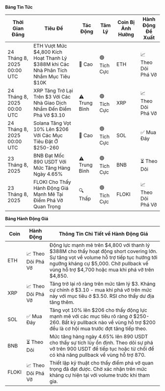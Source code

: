 **Bảng Tin Tức**

| Thời Gian Đăng | Tiêu Đề | Tác Động | Tâm Lý | Coin Bị Ảnh Hưởng | Hành Động Đề Xuất |
|-----------------|----------|---------|-----------|------------------|------------------|
| 24 Tháng 8, 2025 00:00 UTC | ETH Vượt Mức $4,800 Kích Hoạt Thanh Lý $388M khi Các Nhà Phân Tích Nhắm Mục Tiêu $10K | 🚨 Cao | 🟢 Tích Cực | ETH | 📈 Theo Dõi Phá Vỡ |
| 24 Tháng 8, 2025 00:00 UTC | XRP Tăng Trở Lại Trên $3 Với Các Nhà Giao Dịch Nhắm Đến Điểm Phá Vỡ $3.10 | ⚠️ Trung Bình | 🟢 Tích Cực | XRP | 📈 Theo Dõi Phá Vỡ |
| 24 Tháng 8, 2025 00:00 UTC | Solana Tăng Vọt 10% Lên $206 Với Các Mục Tiêu Đặt Ở $250-260 | 🚨 Cao | 🟢 Tích Cực | SOL | ✅ Mua Đáy |
| 23 Tháng 8, 2025 | BNB Đạt Mốc 890 USDT Với Mức Tăng Hàng Ngày 4.65% | ⚠️ Trung Bình | 🟢 Tích Cực | BNB | ⏳ Theo Dõi |
| 23 Tháng 8, 2025 | FLOKI Cho Thấy Hành Động Giá Mạnh Mẽ Tại Điểm Phá Vỡ Quan Trọng | 🔍 Thấp | 🟢 Tích Cực | FLOKI | 📈 Theo Dõi Phá Vỡ |

**Bảng Hành Động Giá**

| Coin | Hành Động | Thông Tin Chi Tiết về Hành Động Giá |
|------|--------|---------------------|
| ETH | 📈 Theo Dõi Phá Vỡ | Động lực mạnh mẽ trên $4,800 với thanh lý $388M cho thấy hoạt động short covering lớn. Sự tăng vọt về volume hỗ trợ tiếp tục hướng tới ngưỡng kháng cự $5,000. Chờ pullback về vùng hỗ trợ $4,700 hoặc mua khi phá vỡ trên $4,850. |
| XRP | 📈 Theo Dõi Phá Vỡ | Tăng trở lại rõ ràng trên mức tâm lý $3. Kháng cự chính ở $3.10 - mua khi phá vỡ trên mức này với mục tiêu ở $3.50. RSI cho thấy dư địa tăng thêm. |
| SOL | ✅ Mua Đáy | Tăng vọt 10% lên $206 cho thấy động lực mạnh mẽ với các mục tiêu rõ ràng ở $250-260. Bất kỳ pullback nào về vùng hỗ trợ $200 đều là cơ hội mua trước đợt tăng tiếp theo. |
| BNB | ⏳ Theo Dõi | Mức tăng hàng ngày 4.65% lên 890 USDT cho thấy sự tích lũy ổn định. Theo dõi sự phá vỡ trên 900 USDT để tiếp tục hoặc từ chối để có khả năng pullback về vùng hỗ trợ 870. |
| FLOKI | 📈 Theo Dõi Phá Vỡ | Thiết lập kỹ thuật cho thấy điểm phá vỡ quan trọng đã đạt được. Chờ xác nhận trên mức kháng cự hiện tại với volume trước khi tham gia. |